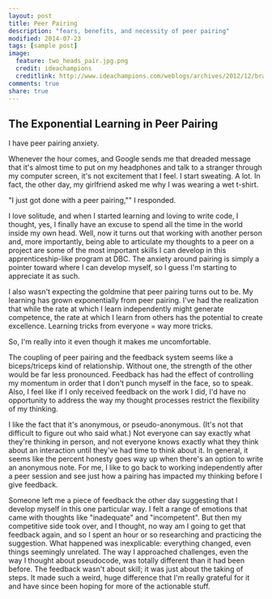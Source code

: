 ```yaml
---
layout: post
title: Peer Pairing
description: "fears, benefits, and necessity of peer pairing"
modified: 2014-07-23
tags: [sample post]
image:
  feature: two_heads_pair.jpg.png
  credit: ideachampions
  creditlink: http://www.ideachampions.com/weblogs/archives/2012/12/brainstorming_v.shtml
comments: true
share: true
---
```


## The Exponential Learning in Peer Pairing

I have peer pairing anxiety.

Whenever the hour comes, and Google sends me that dreaded message that it's almost time to put on my headphones and talk to a stranger through my computer screen, it's not excitement that I feel. I start sweating.  A lot. In fact, the other day, my girlfriend asked me why I was wearing a wet t-shirt. 

"I just got done with a peer pairing,"" I responded. 

I love solitude, and when I started learning and loving to write code, I thought, yes, I finally have an excuse to spend all the time in the world inside my own head. Well, now it turns out that working with another person and, more importantly, being able to articulate my thoughts to a peer on a project are some of the most important skills I can develop in this apprenticeship-like program at DBC. The anxiety around pairing is simply a pointer toward where I can develop myself, so I guess I'm starting to appreciate it as such.

I also wasn't expecting the goldmine that peer pairing turns out to be. My learning has grown exponentially from peer pairing. I've had the realization that while the rate at which I learn independently might generate competence, the rate at which I learn from others has the potential to create excellence. Learning tricks from everyone = way more tricks.

So, I'm really into it even though it makes me uncomfortable. 

The coupling of peer pairing and the feedback system seems like a biceps/triceps kind of relationship. Without one, the strength of the other would be far less pronounced. Feedback has had the effect of controlling my momentum in order that I don't punch myself in the face, so to speak. Also, I feel like if I only received feedback on the work I did, I'd have no opportunity to address the way my thought processes restrict the flexibility of my thinking.

I like the fact that it's anonymous, or pseudo-anonymous. (It's not that difficult to figure out who said what.) Not everyone can say exactly what they're thinking in person, and not everyone knows exactly what they think about an interaction until they've had time to think about it. In general, it seems like the percent honesty goes way up when there's an option to write an anonymous note. For me, I like to go back to working independently after a peer session and see just how a pairing has impacted my thinking before I give feedback. 
 

Someone left me a piece of feedback the other day suggesting that I develop myself in this one particular way. I felt a range of emotions that came with thoughts like "inadequate" and "incompetent". But then my competitive side took over, and I thought, no way am I going to get that feedback again, and so I spent an hour or so researching and practicing the suggestion.  What happened was inexplicable:  everything changed, even things seemingly unrelated. The way I approached challenges, even the way I thought about pseudocode, was totally different than it had been before. The feedback wasn't about skill; it was just about the taking of steps. It made such a weird, huge difference that I'm really grateful for it and have since been hoping for more of the actionable stuff. 

